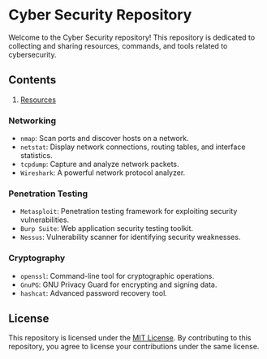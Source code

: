 # Cyber Security Repository

Welcome to the Cyber Security repository! This repository is dedicated to collecting and sharing resources, commands, and tools related to cybersecurity.

## Contents
1. [Resources](https://github.com/MdSayemMottakee/Cyber-Security/blob/main/Resources.md)


### Networking

- `nmap`: Scan ports and discover hosts on a network.
- `netstat`: Display network connections, routing tables, and interface statistics.
- `tcpdump`: Capture and analyze network packets.
- `Wireshark`: A powerful network protocol analyzer.

### Penetration Testing

- `Metasploit`: Penetration testing framework for exploiting security vulnerabilities.
- `Burp Suite`: Web application security testing toolkit.
- `Nessus`: Vulnerability scanner for identifying security weaknesses.

### Cryptography

- `openssl`: Command-line tool for cryptographic operations.
- `GnuPG`: GNU Privacy Guard for encrypting and signing data.
- `hashcat`: Advanced password recovery tool.

## License

This repository is licensed under the [MIT License](https://github.com/MdSayemMottakee/Cyber-Security/blob/main/LICENSE). By contributing to this repository, you agree to license your contributions under the same license.
